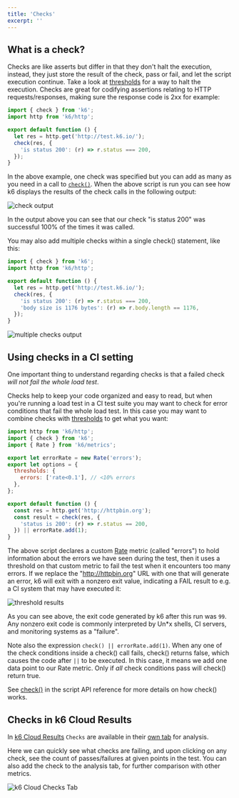 ```yaml
---
title: 'Checks'
excerpt: ''
---
```


## What is a check?

Checks are like asserts but differ in that they don't halt the execution, instead, they just
store the result of the check, pass or fail, and let the script execution continue. Take a look at
[thresholds](/using-k6/thresholds) for a way to halt the execution. Checks are great for
codifying assertions relating to HTTP requests/responses, making sure the response code is 2xx
for example:

<div class="code-group" data-props='{"labels": ["check.js"], "lineNumbers": [true]}'>

```js
import { check } from 'k6';
import http from 'k6/http';

export default function () {
  let res = http.get('http://test.k6.io/');
  check(res, {
    'is status 200': (r) => r.status === 200,
  });
}
```

</div>

In the above example, one check was specified but you can add as many as you need in a call to
[`check()`](/javascript-api/k6/check-val-sets-tags). When the above script is run you can see
how k6 displays the results of the check calls in the following output:

![check output](images/Checks/check-output.png)

In the output above you can see that our check "is status 200" was successful 100% of the times it was called.

You may also add multiple checks within a single check() statement, like this:

<div class="code-group" data-props='{"labels": ["checks.js"], "lineNumbers": [true]}'>

```js
import { check } from 'k6';
import http from 'k6/http';

export default function () {
  let res = http.get('http://test.k6.io/');
  check(res, {
    'is status 200': (r) => r.status === 200,
    'body size is 1176 bytes': (r) => r.body.length == 1176,
  });
}
```

</div>

![multiple checks output](images/Checks/multiple-checks-output.png)

## Using checks in a CI setting

One important thing to understand regarding checks is that a failed check _will not fail the whole
load test_.

Checks help to keep your code organized and easy to read, but when you're running a load test in
a CI test suite you may want to check for error conditions that fail the whole load test. In this
case you may want to combine checks with [thresholds](/using-k6/thresholds) to
get what you want:

<div class="code-group" data-props='{"labels": ["check_thresholds.js"], "lineNumbers": [true]}'>

```js
import http from 'k6/http';
import { check } from 'k6';
import { Rate } from 'k6/metrics';

export let errorRate = new Rate('errors');
export let options = {
  thresholds: {
    errors: ['rate<0.1'], // <10% errors
  },
};

export default function () {
  const res = http.get('http://httpbin.org');
  const result = check(res, {
    'status is 200': (r) => r.status == 200,
  }) || errorRate.add(1);
}
```

</div>

The above script declares a custom [Rate](/javascript-api/k6-metrics/rate)
metric (called "errors") to hold information about the errors we have seen during the test, then
it uses a threshold on that custom metric to fail the test when it encounters too many errors.
If we replace the "http://httpbin.org" URL with one that will generate an error, k6 will exit with
a nonzero exit value, indicating a FAIL result to e.g. a CI system that may have executed it:

![threshold results](images/Checks/threshold-results.png)

As you can see above, the exit code generated by k6 after this run was `99`. Any nonzero exit code
is commonly interpreted by Un\*x shells, CI servers, and monitoring systems as a "failure".

Note also the expression `check() || errorRate.add(1)`. When any one of the check conditions
inside a check() call fails, check() returns false, which causes the code after `||` to be
executed. In this case, it means we add one data point to our Rate metric. Only if _all_ check
conditions pass will check() return true.

See [check()](/javascript-api/k6/check-val-sets-tags) in the script API reference for
more details on how check() works.

## Checks in k6 Cloud Results

In [k6 Cloud Results](/cloud/analyzing-results/overview) `Checks` are available in their [own tab](/cloud/analyzing-results/checks-tab) for analysis.

Here we can quickly see what checks are failing, and upon clicking on any check, see the count of passes/failures
at given points in the test. You can also add the check to the analysis tab, for further comparison with other metrics.

![k6 Cloud Checks Tab](/images/Checks/cloud-insights-checks-tab.png)
